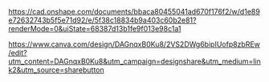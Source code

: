 https://cad.onshape.com/documents/bbaca80455041ad670f176f2/w/d1e89e72632743b5f5e71d92/e/5f38c18834b9a403c60b2e81?renderMode=0&uiState=68387d13b1fe9f013e98c1a1


https://www.canva.com/design/DAGnqxB0Ku8/2VS2DWg6bipIUofp8zbREw/edit?utm_content=DAGnqxB0Ku8&utm_campaign=designshare&utm_medium=link2&utm_source=sharebutton
